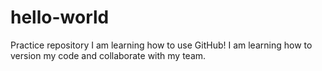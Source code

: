 # hello-world
Practice repository
I am learning how to use GitHub!
I am learning how to version my code and collaborate with my team.
